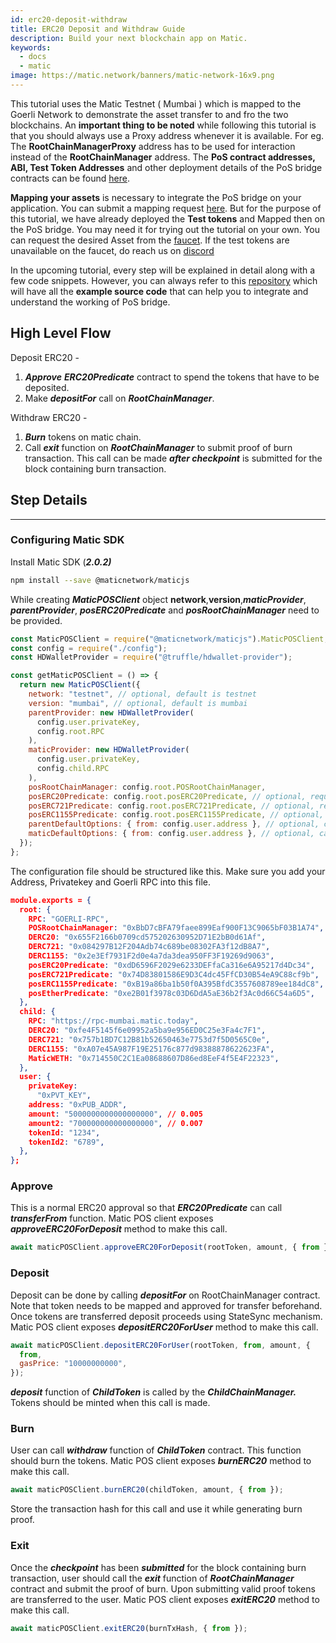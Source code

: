 ```yaml
---
id: erc20-deposit-withdraw
title: ERC20 Deposit and Withdraw Guide
description: Build your next blockchain app on Matic.
keywords:
  - docs
  - matic
image: https://matic.network/banners/matic-network-16x9.png
---
```


This tutorial uses the Matic Testnet ( Mumbai ) which is mapped to the Goerli Network to demonstrate the asset transfer to and fro the two blockchains. An **important thing to be noted** while following this tutorial is that you should always use a Proxy address whenever it is available. For eg. The **RootChainManagerProxy** address has to be used for interaction instead of the **RootChainManager** address. The **PoS contract addresses, ABI, Test Token Addresses** and other deployment details of the PoS bridge contracts can be found [here](/docs/develop/ethereum-matic/pos/deployment).

**Mapping your assets** is necessary to integrate the PoS bridge on your application. You can submit a mapping request [here](/docs/develop/ethereum-matic/submit-mapping-request). But for the purpose of this tutorial, we have already deployed the **Test tokens** and Mapped then on the PoS bridge. You may need it for trying out the tutorial on your own. You can request the desired Asset from the [faucet](https://faucet.matic.network/). If the test tokens are unavailable on the faucet, do reach us on [discord](https://discord.gg/er6QVj)

In the upcoming tutorial, every step will be explained in detail along with a few code snippets. However, you can always refer to this [repository](https://github.com/maticnetwork/matic.js/tree/v2.0.2/examples/POS-client) which will have all the **example source code** that can help you to integrate and understand the working of PoS bridge.

## High Level Flow

Deposit ERC20 -

1. **_Approve_** **_ERC20Predicate_** contract to spend the tokens that have to be deposited.
2. Make **_depositFor_** call on **_RootChainManager_**.

Withdraw ERC20 -

1. **_Burn_** tokens on matic chain.
2. Call **_exit_** function on **_RootChainManager_** to submit proof of burn transaction. This call can be made **_after checkpoint_** is submitted for the block containing burn transaction.

## Step Details

---

### Configuring Matic SDK

Install Matic SDK (**_2.0.2)_**

```bash
npm install --save @maticnetwork/maticjs
```

While creating **_MaticPOSClient_** object **network**,**version**,**_maticProvider_**, **_parentProvider_**, **_posERC20Predicate_** and **_posRootChainManager_** need to be provided.

```jsx
const MaticPOSClient = require("@maticnetwork/maticjs").MaticPOSClient;
const config = require("./config");
const HDWalletProvider = require("@truffle/hdwallet-provider");

const getMaticPOSClient = () => {
  return new MaticPOSClient({
    network: "testnet", // optional, default is testnet
    version: "mumbai", // optional, default is mumbai
    parentProvider: new HDWalletProvider(
      config.user.privateKey,
      config.root.RPC
    ),
    maticProvider: new HDWalletProvider(
      config.user.privateKey,
      config.child.RPC
    ),
    posRootChainManager: config.root.POSRootChainManager,
    posERC20Predicate: config.root.posERC20Predicate, // optional, required only if working with ERC20 tokens
    posERC721Predicate: config.root.posERC721Predicate, // optional, required only if working with ERC721 tokens
    posERC1155Predicate: config.root.posERC1155Predicate, // optional, required only if working with ERC71155 tokens
    parentDefaultOptions: { from: config.user.address }, // optional, can also be sent as last param while sending tx
    maticDefaultOptions: { from: config.user.address }, // optional, can also be sent as last param while sending tx
  });
};
```

The configuration file should be structured like this. Make sure you add your Address, Privatekey and Goerli RPC into this file.

```json
module.exports = {
  root: {
    RPC: "GOERLI-RPC",
    POSRootChainManager: "0xBbD7cBFA79faee899Eaf900F13C9065bF03B1A74",
    DERC20: "0x655F2166b0709cd575202630952D71E2bB0d61Af",
    DERC721: "0x084297B12F204Adb74c689be08302FA3f12dB8A7",
    DERC1155: "0x2e3Ef7931F2d0e4a7da3dea950FF3F19269d9063",
    posERC20Predicate: "0xdD6596F2029e6233DEFfaCa316e6A95217d4Dc34",
    posERC721Predicate: "0x74D83801586E9D3C4dc45FfCD30B54eA9C88cf9b",
    posERC1155Predicate: "0xB19a86ba1b50f0A395BfdC3557608789ee184dC8",
    posEtherPredicate: "0xe2B01f3978c03D6DdA5aE36b2f3Ac0d66C54a6D5",
  },
  child: {
    RPC: "https://rpc-mumbai.matic.today",
    DERC20: "0xfe4F5145f6e09952a5ba9e956ED0C25e3Fa4c7F1",
    DERC721: "0x757b1BD7C12B81b52650463e7753d7f5D0565C0e",
    DERC1155: "0xA07e45A987F19E25176c877d98388878622623FA",
    MaticWETH: "0x714550C2C1Ea08688607D86ed8EeF4f5E4F22323",
  },
  user: {
    privateKey:
      "0xPVT_KEY",
    address: "0xPUB_ADDR",
    amount: "5000000000000000000", // 0.005
    amount2: "700000000000000000", // 0.007
    tokenId: "1234",
    tokenId2: "6789",
  },
};
```

### Approve

This is a normal ERC20 approval so that **_ERC20Predicate_** can call **_transferFrom_** function. Matic POS client exposes **_approveERC20ForDeposit_** method to make this call.

```jsx
await maticPOSClient.approveERC20ForDeposit(rootToken, amount, { from });
```

### Deposit

Deposit can be done by calling **_depositFor_** on RootChainManager contract. Note that token needs to be mapped and approved for transfer beforehand. Once tokens are transferred deposit proceeds using StateSync mechanism. Matic POS client exposes **_depositERC20ForUser_** method to make this call.

```jsx
await maticPOSClient.depositERC20ForUser(rootToken, from, amount, {
  from,
  gasPrice: "10000000000",
});
```

**_deposit_** function of **_ChildToken_** is called by the **_ChildChainManager._** Tokens should be minted when this call is made.

### Burn

User can call **_withdraw_** function of **_ChildToken_** contract. This function should burn the tokens. Matic POS client exposes **_burnERC20_** method to make this call.

```jsx
await maticPOSClient.burnERC20(childToken, amount, { from });
```

Store the transaction hash for this call and use it while generating burn proof.

### Exit

Once the **_checkpoint_** has been **_submitted_** for the block containing burn transaction, user should call the **_exit_** function of **_RootChainManager_** contract and submit the proof of burn. Upon submitting valid proof tokens are transferred to the user. Matic POS client exposes **_exitERC20_** method to make this call.

```jsx
await maticPOSClient.exitERC20(burnTxHash, { from });
```
